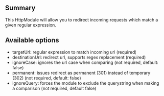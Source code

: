 Summary
---
This HttpModule will allow you to redirect incoming requests which match a given regular expression.

Available options
---
* targetUrl: regular expression to match incoming url (required)
* destinationUrl: redirect url, supports regex replacement (required)
* ignoreCase: ignores the url case when comparing (not required, default: false)
* permanent: issues redirect as permanent (301) instead of temporary (302) (not required, default: false)
* ignoreQuery: forces the module to exclude the querystring when making a comparison (not required, default false)

